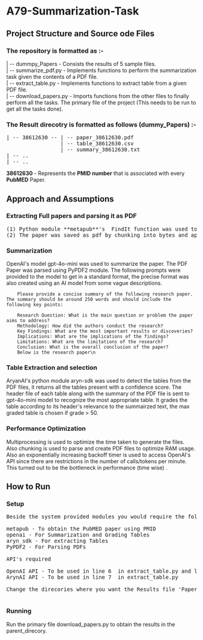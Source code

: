 # A79-Summarization-Task

## Project Structure and Source ode Files

### The repository is formatted as :-
| -- dummpy_Papers - Consists the results of 5 sample files.  
| -- summarize_pdf.py - Implements functions to perform the summarization task given the contents of a PDF file.  
| -- extract_table.py - Implements functions to extract table from a given PDF file.  
| -- download_papers.py - Imports functions from the other files to finally perform all the tasks. The primary file of the project (This needs to be run to get all the tasks done).  

### The Result direcotry is formatted as follows (dummy_Papers) :-
<pre>
| -- 38612630 -- | -- paper_38612630.pdf                             
                 | -- table_38612630.csv                              
                 | -- summary_38612630.txt          
| -- ..
| -- ..
</pre>

**38612630** - Represents the **PMID number** that is associated with every **PubMED** Paper.

## Approach and Assumptions

### Extracting Full papers and parsing it as PDF
<pre>
(1) Python module **metapub**'s  FindIt function was used to locate the Paper after obtianing the PMID from the link, the full text for all Papers were not found using this precisely 162/294 were downloaded.
(2) The paper was saved as pdf by chunking into bytes and appending into a file.
</pre>
### Summarization

OpenAI's model gpt-4o-mini was used to summarize the paper. The PDF Paper was parsed using PyPDF2 module. The following prompts were provided to the model to get in a standard format, the precise format was also created using an AI model from some vague descriptions.
        
        Please provide a concise summary of the following research paper. The summary should be around 250 words and should include the following key points:

        Research Question: What is the main question or problem the paper aims to address?
        Methodology: How did the authors conduct the research?
        Key Findings: What are the most important results or discoveries?
        Implications: What are the implications of the findings?
        Limitations: What are the limitations of the research?
        Conclusion: What is the overall conclusion of the paper?
        Below is the research paper\n

### Table Extraction and selection

AryanAI's python module aryn-sdk was used to detect the tables from the PDF files, it returns all the tables present with a confidence score. The header file of each table along with the summary of the PDF file is sent to  gpt-4o-mini model to recognize the most appropriate table. It grades the table according to its header's relevance to the summairzed text, the max graded table is chosen if grade > 50.

### Performance Optimization 

Multiprocessing is used to optimize the time taken to generate the files. Also chunking is used to parse and create PDF files to optimize RAM usage. Also an exponentially increasing backoff timer is used to access OpenAI's API since there are restrictions in the number of calls/tokens per minute. This turned out to be the bottleneck in performance (time wise) .

## How to Run 

### Setup
<pre>
Beside the system provided modules you would require the following third-party libraries 

metapub - To obtain the PubMED paper using PMID
openai - For Summarization and Grading Tables
aryn_sdk - For extracting Tables
PyPDF2 - For Parsing PDFs

API's required 

OpenAI API - To be used in line 6  in extract_table.py and line 4 and 5 in summarize_pdf.py 
ArynAI API - To be used in line 7  in extract_table.py

Change the direcories where you want the Results file 'Papers' to be stored. By changing the parent direcotry at line 10 in download_papers.py and line 6 in summarize_pdf.py.

</pre>
### Running

Run the primary file download_papers.py to obtain the results in the parent_direcory.







